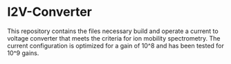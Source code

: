 # I2V-Converter
This repository contains the files necessary build and operate a current to voltage converter that meets the criteria for ion mobility spectrometry.  The current configuration is optimized for a gain of 10^8 and has been tested for 10^9 gains. 
